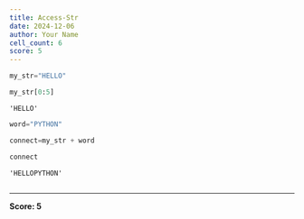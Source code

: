 ```yaml
---
title: Access-Str
date: 2024-12-06
author: Your Name
cell_count: 6
score: 5
---
```


```python
my_str="HELLO"
```


```python
my_str[0:5]
```




    'HELLO'




```python
word="PYTHON"
```


```python
connect=my_str + word
```


```python
connect
```




    'HELLOPYTHON'




```python

```


---
**Score: 5**
